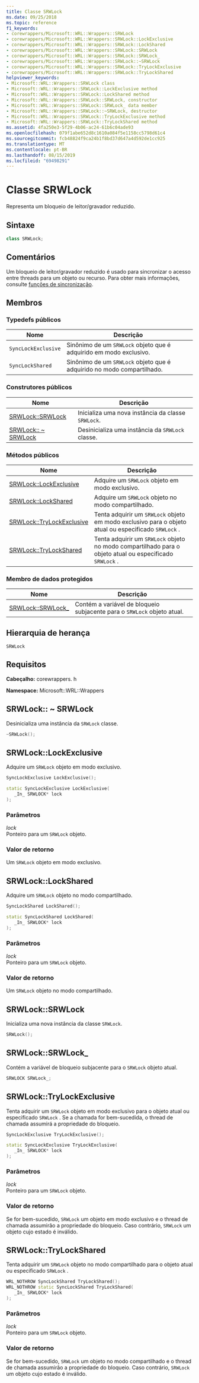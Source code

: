 ```yaml
---
title: Classe SRWLock
ms.date: 09/25/2018
ms.topic: reference
f1_keywords:
- corewrappers/Microsoft::WRL::Wrappers::SRWLock
- corewrappers/Microsoft::WRL::Wrappers::SRWLock::LockExclusive
- corewrappers/Microsoft::WRL::Wrappers::SRWLock::LockShared
- corewrappers/Microsoft::WRL::Wrappers::SRWLock::SRWLock
- corewrappers/Microsoft::WRL::Wrappers::SRWLock::SRWLock_
- corewrappers/Microsoft::WRL::Wrappers::SRWLock::~SRWLock
- corewrappers/Microsoft::WRL::Wrappers::SRWLock::TryLockExclusive
- corewrappers/Microsoft::WRL::Wrappers::SRWLock::TryLockShared
helpviewer_keywords:
- Microsoft::WRL::Wrappers::SRWLock class
- Microsoft::WRL::Wrappers::SRWLock::LockExclusive method
- Microsoft::WRL::Wrappers::SRWLock::LockShared method
- Microsoft::WRL::Wrappers::SRWLock::SRWLock, constructor
- Microsoft::WRL::Wrappers::SRWLock::SRWLock_ data member
- Microsoft::WRL::Wrappers::SRWLock::~SRWLock, destructor
- Microsoft::WRL::Wrappers::SRWLock::TryLockExclusive method
- Microsoft::WRL::Wrappers::SRWLock::TryLockShared method
ms.assetid: 4fa250e3-5f29-4b06-ac24-61b6c04ade93
ms.openlocfilehash: 079f1abe652d8c1610a084f5e1158cc5798d61c4
ms.sourcegitcommit: fcb48824f9ca24b1f8bd37d647a4d592de1cc925
ms.translationtype: MT
ms.contentlocale: pt-BR
ms.lasthandoff: 08/15/2019
ms.locfileid: "69498291"
---
```

# <a name="srwlock-class"></a>Classe SRWLock

Representa um bloqueio de leitor/gravador reduzido.

## <a name="syntax"></a>Sintaxe

```cpp
class SRWLock;
```

## <a name="remarks"></a>Comentários

Um bloqueio de leitor/gravador reduzido é usado para sincronizar o acesso entre threads para um objeto ou recurso. Para obter mais informações, consulte [funções de sincronização](/windows/win32/Sync/synchronization-functions).

## <a name="members"></a>Membros

### <a name="public-typedefs"></a>Typedefs públicos

Nome                | Descrição
------------------- | -------------------------------------------------------------------
`SyncLockExclusive` | Sinônimo de um `SRWLock` objeto que é adquirido em modo exclusivo.
`SyncLockShared`    | Sinônimo de um `SRWLock` objeto que é adquirido no modo compartilhado.

### <a name="public-constructors"></a>Construtores públicos

Nome                                     | Descrição
---------------------------------------- | --------------------------------------------------
[SRWLock::SRWLock](#srwlock-constructor) | Inicializa uma nova instância da classe `SRWLock`.
[SRWLock:: ~ SRWLock](#tilde-srwlock)      | Desinicializa uma instância da `SRWLock` classe.

### <a name="public-methods"></a>Métodos públicos

Nome                                           | Descrição
---------------------------------------------- | -------------------------------------------------------------------------------------------------------
[SRWLock::LockExclusive](#lockexclusive)       | Adquire um `SRWLock` objeto em modo exclusivo.
[SRWLock::LockShared](#lockshared)             | Adquire um `SRWLock` objeto no modo compartilhado.
[SRWLock::TryLockExclusive](#trylockexclusive) | Tenta adquirir um `SRWLock` objeto em modo exclusivo para o objeto atual ou especificado `SRWLock` .
[SRWLock::TryLockShared](#trylockshared)       | Tenta adquirir um `SRWLock` objeto no modo compartilhado para o objeto atual ou especificado `SRWLock` .

### <a name="protected-data-member"></a>Membro de dados protegidos

Nome                                      | Descrição
----------------------------------------- | -----------------------------------------------------------------------
[SRWLock::SRWLock_](#srwlock-data-member) | Contém a variável de bloqueio subjacente para o `SRWLock` objeto atual.

## <a name="inheritance-hierarchy"></a>Hierarquia de herança

`SRWLock`

## <a name="requirements"></a>Requisitos

**Cabeçalho:** corewrappers. h

**Namespace:** Microsoft::WRL::Wrappers

## <a name="tilde-srwlock"></a>SRWLock:: ~ SRWLock

Desinicializa uma instância da `SRWLock` classe.

```cpp
~SRWLock();
```

## <a name="lockexclusive"></a>SRWLock::LockExclusive

Adquire um `SRWLock` objeto em modo exclusivo.

```cpp
SyncLockExclusive LockExclusive();

static SyncLockExclusive LockExclusive(
   _In_ SRWLOCK* lock
);
```

### <a name="parameters"></a>Parâmetros

*lock*<br/>
Ponteiro para um `SRWLock` objeto.

### <a name="return-value"></a>Valor de retorno

Um `SRWLock` objeto em modo exclusivo.

## <a name="lockshared"></a>SRWLock::LockShared

Adquire um `SRWLock` objeto no modo compartilhado.

```cpp
SyncLockShared LockShared();

static SyncLockShared LockShared(
   _In_ SRWLOCK* lock
);
```

### <a name="parameters"></a>Parâmetros

*lock*<br/>
Ponteiro para um `SRWLock` objeto.

### <a name="return-value"></a>Valor de retorno

Um `SRWLock` objeto no modo compartilhado.

## <a name="srwlock-constructor"></a>SRWLock::SRWLock

Inicializa uma nova instância da classe `SRWLock`.

```cpp
SRWLock();
```

## <a name="srwlock-data-member"></a>SRWLock::SRWLock_

Contém a variável de bloqueio subjacente para o `SRWLock` objeto atual.

```cpp
SRWLOCK SRWLock_;
```

## <a name="trylockexclusive"></a>SRWLock::TryLockExclusive

Tenta adquirir um `SRWLock` objeto em modo exclusivo para o objeto atual ou especificado `SRWLock` . Se a chamada for bem-sucedida, o thread de chamada assumirá a propriedade do bloqueio.

```cpp
SyncLockExclusive TryLockExclusive();

static SyncLockExclusive TryLockExclusive(
   _In_ SRWLOCK* lock
);
```

### <a name="parameters"></a>Parâmetros

*lock*<br/>
Ponteiro para um `SRWLock` objeto.

### <a name="return-value"></a>Valor de retorno

Se for bem-sucedido, `SRWLock` um objeto em modo exclusivo e o thread de chamada assumirão a propriedade do bloqueio. Caso contrário, `SRWLock` um objeto cujo estado é inválido.

## <a name="trylockshared"></a>SRWLock::TryLockShared

Tenta adquirir um `SRWLock` objeto no modo compartilhado para o objeto atual ou especificado `SRWLock` .

```cpp
WRL_NOTHROW SyncLockShared TryLockShared();
WRL_NOTHROW static SyncLockShared TryLockShared(
   _In_ SRWLOCK* lock
);
```

### <a name="parameters"></a>Parâmetros

*lock*<br/>
Ponteiro para um `SRWLock` objeto.

### <a name="return-value"></a>Valor de retorno

Se for bem-sucedido, `SRWLock` um objeto no modo compartilhado e o thread de chamada assumirão a propriedade do bloqueio. Caso contrário, `SRWLock` um objeto cujo estado é inválido.
